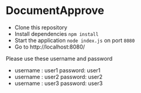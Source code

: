 # DocumentApprove

- Clone this repository 
- Install dependencies `npm install`
- Start the application `node index.js` on port `8080`
- Go to http://localhost:8080/

Please use these username and password
- username : user1  password: user1
- username : user2  password: user2
- username : user3  password: user3
